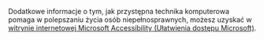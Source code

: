 Dodatkowe informacje o tym, jak przystępna technika komputerowa pomaga w polepszaniu życia osób niepełnosprawnych, możesz uzyskać w [witrynie internetowej Microsoft Accessibility (Ułatwienia dostępu Microsoft)](http://go.microsoft.com/fwlink/?LinkId=8431).

<!--HONumber=Oct16_HO1-->


